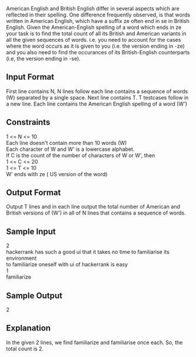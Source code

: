 American English and British English differ in several aspects which are reflected in their spelling. One difference frequently observed, is that words written in American English, which have a suffix ze often end in se in British English. Given the American-English spelling of a word which ends in ze your task is to find the total count of all its British and American variants in all the given sequences of words. i.e. you need to account for the cases where the word occurs as it is given to you (i.e. the version ending in -ze) and you also need to find the occurances of its British-English counterparts (i.e, the version ending in -se).

<h2>Input Format </h2>

First line contains N, N lines follow each line contains a sequence of words (W) separated by a single space. Next line contains T. T testcases follow in a new line. Each line contains the American English spelling of a word (W')

<h2>Constraints </h2>

1 <= N <= 10 <br>
Each line doesn't contain more than 10 words (W) <br>
Each character of W and W' is a lowercase alphabet. <br>
If C is the count of the number of characters of W or W', then <br>
1 <= C <= 20 <br>
1 <= T <= 10 <br>
W' ends with ze ( US version of the word)

<h2>Output Format </h2>

Output T lines and in each line output the total number of American and British versions of (W') in all of N lines that contains a sequence of words.

<h2>Sample Input </h2>

2 <br>
hackerrank has such a good ui that it takes no time to familiarise its environment <br>
to familiarize oneself with ui of hackerrank is easy <br>
1 <br>
familiarize
<h2>Sample Output </h2>

2
<h2>Explanation </h2>

In the given 2 lines, we find familiarize and familiarise once each. So, the total count is 2.
